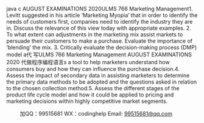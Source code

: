 java c   AUGUST EXAMINATIONS 2020ULMS 766 Marketing Management1.   Levitt suggested in his article ‘Marketing Myopia’ that in order to identify the needs of customers first, companies need to identify the industry they are in. Discuss the relevance of this view today with appropriate examples.   2.   To what extent can adjustments in the marketing mix assist markets to persuade their customers to make a purchase. Evaluate the importance of ‘blending’ the mix.   3.   Critically evaluate the decision-making process (DMP) model a代 写ULMS 766 Marketing Management AUGUST EXAMINATIONS 2020
代做程序编程语言s a tool to help marketers understand how consumers buy and how they can influence the purchase decision.4.   Assess the impact of secondary data in assisting marketers to determine the primary data methods to be adopted and the questions asked in relation to the chosen collection method.5.   Assess the different stages of the product life cycle model and how it could be applied to pricing and marketing decisions within highly competitive market segments.
   
   
   

         
加QQ：99515681  WX：codinghelp  Email: 99515681@qq.com
